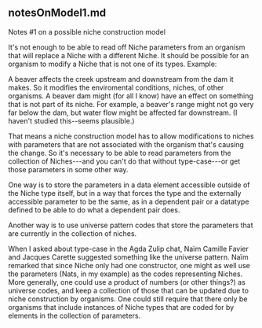 notesOnModel1.md
---
Notes #1 on a possible niche construction model


It's not enough to be able to read off Niche parameters from an
organism that will replace a Niche with a different Niche.  It should
be possible for an organism to modify a Niche that is not one of its
types.  Example:

A beaver affects the creek upstream and downstream from the dam
it makes.  So it modifies the enviromental conditions, niches, of
other organisms.  A beaver dam might (for all I know) have an
effect on something that is not part of its niche.  For example,
a beaver's range might not go very far below the dam, but water
flow might be affected far downstream.  (I haven't studied
this--seems plausible.)

That means a niche construction model has to allow modifications
to niches with parameters that are not associated with the
organism that's causing the change.  So it's necessary to be able
to read parameters from the collection of Niches---and you can't
do that without type-case---or get those parameters in some other
way.

One way is to store the parameters in a data element accessible
outside of the Niche type itself, but in a way that forces the type
and the externally accessible parameter to be the same, as in a
dependent pair or a datatype defined to be able to do what a dependent
pair does.

Another way is to use universe pattern codes that store the
parameters that are currently in the collection of niches.

When I asked about type-case in the Agda Zulip chat, Naïm
Camille Favier and Jacques Carette suggested something like the
universe pattern.  Naïm remarked that since Niche only had one
constructor, one might as well use the parameters (Nats, in my
example) as the codes representing Niches.  More generally, one could
use a product of numbers (or other things?) as universe codes, and
keep a collection of those that can be updated due to niche
construction by organisms.  One could still require that there only be
organisms that include instances of Niche types that are coded for by
elements in the collection of parameters.
